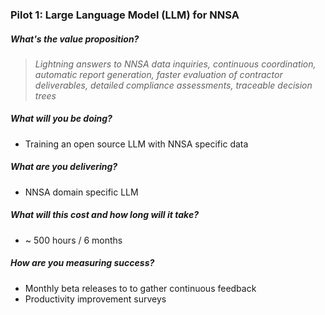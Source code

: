 ### Pilot 1: Large Language Model (LLM) for NNSA

##### What's the value proposition?
>  *Lightning answers to NNSA data inquiries, continuous coordination, automatic report generation, faster evaluation of contractor deliverables, detailed compliance assessments, traceable decision trees*

##### What will you be doing?
  - Training an open source LLM with NNSA specific data

##### What are you delivering?

  - NNSA domain specific LLM

##### What will this cost and how long will it take?
  - ~ 500 hours / 6 months

##### How are you measuring success?
  - Monthly beta releases to to gather continuous feedback
  - Productivity improvement surveys




